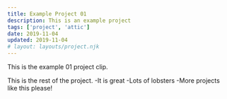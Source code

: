 ```yaml
---
title: Example Project 01
description: This is an example project
tags: ['project', 'attic']
date: 2019-11-04
updated: 2019-11-04
# layout: layouts/project.njk
---
```


This is the example 01 project clip.

<!END clip>

This is the rest of the project.
-It is great
-Lots of lobsters
-More projects like this please!

